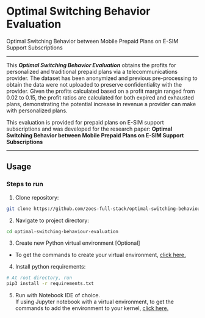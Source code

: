 # Optimal Switching Behavior Evaluation
Optimal Switching Behavior between Mobile Prepaid Plans on E-SIM Support Subscriptions

---
This __*Optimal Switching Behavior Evaluation*__ obtains the profits for personalized and traditional prepaid plans via a telecommunications provider. The dataset has been anonymized and previous pre-processing to obtain the data were not uploaded to preserve confidentiality with the provider. Given the profits calculated based on a profit margin ranged from 0.02 to 0.15, the profit ratios are calculated for both expired and exhausted plans, demonstrating the potential increase in revenue a provider can make with personalized plans. 

This evaluation is provided for prepaid plans on E-SIM support subscriptions and was developed for the research paper: 
**Optimal Switching Behavior between Mobile Prepaid Plans on E-SIM Support Subscriptions**

---

## Usage
### Steps to run

1. Clone repository: 
```bash
git clone https://github.com/zoes-full-stack/optimal-switching-behaviour-evaluation.git
```
2. Navigate to project directory: 
```bash
cd optimal-switching-behaviour-evaluation
```
3. Create new Python virtual environment [Optional]
- To get the commands to create your virtual environment, [click here.](https://uoa-eresearch.github.io/eresearch-cookbook/recipe/2014/11/26/python-virtual-env/)

4.  Install python requirements:
```bash
# At root directory, run
pip3 install -r requirements.txt

```
5. Run with Notebook IDE of choice. <br />
If using Jupyter notebook with a virtual environment, to get the commands to add the environment to your kernel, [click here.](https://janakiev.com/blog/jupyter-virtual-envs/)


